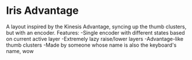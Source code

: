# Iris Advantage

A layout inspired by the Kinesis Advantage, syncing up the thumb clusters, but with an encoder.
Features:
-Single encoder with different states based on current active layer
-Extremely lazy raise/lower layers
-Advantage-like thumb clusters
-Made by someone whose name is also the keyboard's name, wow
